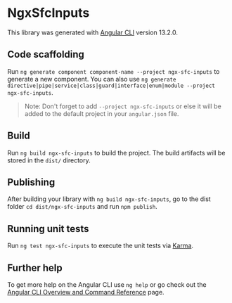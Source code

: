 # NgxSfcInputs

This library was generated with [Angular CLI](https://github.com/angular/angular-cli) version 13.2.0.

## Code scaffolding

Run `ng generate component component-name --project ngx-sfc-inputs` to generate a new component. You can also use `ng generate directive|pipe|service|class|guard|interface|enum|module --project ngx-sfc-inputs`.
> Note: Don't forget to add `--project ngx-sfc-inputs` or else it will be added to the default project in your `angular.json` file. 

## Build

Run `ng build ngx-sfc-inputs` to build the project. The build artifacts will be stored in the `dist/` directory.

## Publishing

After building your library with `ng build ngx-sfc-inputs`, go to the dist folder `cd dist/ngx-sfc-inputs` and run `npm publish`.

## Running unit tests

Run `ng test ngx-sfc-inputs` to execute the unit tests via [Karma](https://karma-runner.github.io).

## Further help

To get more help on the Angular CLI use `ng help` or go check out the [Angular CLI Overview and Command Reference](https://angular.io/cli) page.
